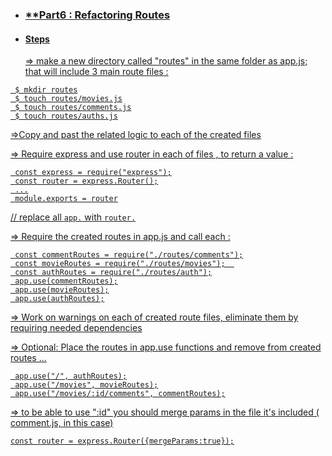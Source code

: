* ###  <u>  **Part6 : Refactoring Routes

* #### Steps

  => make a new directory called "routes" in the same folder as app.js; that will include 3 main route files :

 ```
  $ mkdir routes
  $ touch routes/movies.js
  $ touch routes/comments.js
  $ touch routes/auths.js
```
 =>Copy and past the related logic to each of the created files

 => Require express and use router in each of files , to return a value :

 ```
  const express = require("express");
  const router = express.Router();
  ...
  module.exports = router
```
// replace all `app.` with `router.`

 => Require the created routes in app.js and call each :

 ```
  const commentRoutes = require("./routes/comments");
  const movieRoutes = require("./routes/movies");  
  const authRoutes = require("./routes/auth");
  app.use(commentRoutes);
  app.use(movieRoutes);
  app.use(authRoutes);
```
=> Work on warnings on each of created route files, eliminate them by requiring needed dependencies

 => Optional:  Place the routes in app.use functions and remove from created routes ...

 ```
  app.use("/", authRoutes);
  app.use("/movies", movieRoutes);
  app.use("/movies/:id/comments", commentRoutes);
```
 => to be able to use ":id" you should merge params in the file it's included ( comment.js, in this case)
 ```
 const router = express.Router({mergeParams:true});
 ```
